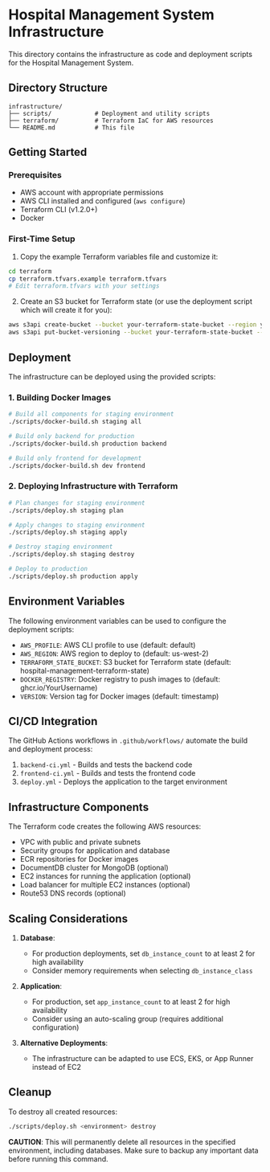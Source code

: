 # Hospital Management System Infrastructure

This directory contains the infrastructure as code and deployment scripts for the Hospital Management System.

## Directory Structure

```
infrastructure/
├── scripts/            # Deployment and utility scripts
├── terraform/          # Terraform IaC for AWS resources
└── README.md           # This file
```

## Getting Started

### Prerequisites

- AWS account with appropriate permissions
- AWS CLI installed and configured (`aws configure`)
- Terraform CLI (v1.2.0+)
- Docker

### First-Time Setup

1. Copy the example Terraform variables file and customize it:

```bash
cd terraform
cp terraform.tfvars.example terraform.tfvars
# Edit terraform.tfvars with your settings
```

2. Create an S3 bucket for Terraform state (or use the deployment script which will create it for you):

```bash
aws s3api create-bucket --bucket your-terraform-state-bucket --region your-region
aws s3api put-bucket-versioning --bucket your-terraform-state-bucket --versioning-configuration Status=Enabled
```

## Deployment

The infrastructure can be deployed using the provided scripts:

### 1. Building Docker Images

```bash
# Build all components for staging environment
./scripts/docker-build.sh staging all

# Build only backend for production
./scripts/docker-build.sh production backend

# Build only frontend for development
./scripts/docker-build.sh dev frontend
```

### 2. Deploying Infrastructure with Terraform

```bash
# Plan changes for staging environment
./scripts/deploy.sh staging plan

# Apply changes to staging environment
./scripts/deploy.sh staging apply

# Destroy staging environment
./scripts/deploy.sh staging destroy

# Deploy to production
./scripts/deploy.sh production apply
```

## Environment Variables

The following environment variables can be used to configure the deployment scripts:

- `AWS_PROFILE`: AWS CLI profile to use (default: default)
- `AWS_REGION`: AWS region to deploy to (default: us-west-2)
- `TERRAFORM_STATE_BUCKET`: S3 bucket for Terraform state (default: hospital-management-terraform-state)
- `DOCKER_REGISTRY`: Docker registry to push images to (default: ghcr.io/YourUsername)
- `VERSION`: Version tag for Docker images (default: timestamp)

## CI/CD Integration

The GitHub Actions workflows in `.github/workflows/` automate the build and deployment process:

1. `backend-ci.yml` - Builds and tests the backend code
2. `frontend-ci.yml` - Builds and tests the frontend code
3. `deploy.yml` - Deploys the application to the target environment

## Infrastructure Components

The Terraform code creates the following AWS resources:

- VPC with public and private subnets
- Security groups for application and database
- ECR repositories for Docker images
- DocumentDB cluster for MongoDB (optional)
- EC2 instances for running the application (optional)
- Load balancer for multiple EC2 instances (optional)
- Route53 DNS records (optional)

## Scaling Considerations

1. **Database**: 
   - For production deployments, set `db_instance_count` to at least 2 for high availability
   - Consider memory requirements when selecting `db_instance_class`

2. **Application**:
   - For production, set `app_instance_count` to at least 2 for high availability
   - Consider using an auto-scaling group (requires additional configuration)

3. **Alternative Deployments**:
   - The infrastructure can be adapted to use ECS, EKS, or App Runner instead of EC2

## Cleanup

To destroy all created resources:

```bash
./scripts/deploy.sh <environment> destroy
```

**CAUTION**: This will permanently delete all resources in the specified environment, including databases. Make sure to backup any important data before running this command.